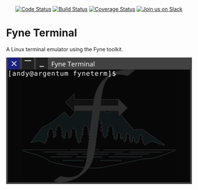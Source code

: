 <p align="center">
  <a href="https://goreportcard.com/report/fyne.io/terminal"><img src="https://goreportcard.com/badge/fyne.io/terminal" alt="Code Status" /></a>
  <a href="https://travis-ci.org/fyne-io/terminal"><img src="https://travis-ci.org/fyne-io/terminal.svg" alt="Build Status" /></a>
  <a href='https://coveralls.io/github/fyne-io/terminal?branch=master'><img src='https://coveralls.io/repos/github/fyne-io/terminal/badge.svg?branch=master' alt='Coverage Status' /></a>
  <a href='http://gophers.slack.com/messages/fyne'><img src='https://img.shields.io/badge/join-us%20on%20slack-gray.svg?longCache=true&logo=slack&colorB=blue' alt='Join us on Slack' /></a>
</p>

# Fyne Terminal

A Linux terminal emulator using the Fyne toolkit.

<img alt="screenshot" src="screenshot.png" width="556" />
